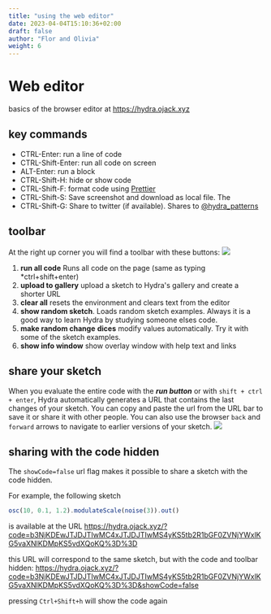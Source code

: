 ```yaml
---
title: "using the web editor"
date: 2023-04-04T15:10:36+02:00
draft: false
author: "Flor and Olivia"
weight: 6
---
```


# Web editor
basics of the browser editor at https://hydra.ojack.xyz

## key commands
* CTRL-Enter: run a line of code
* CTRL-Shift-Enter: run all code on screen
* ALT-Enter: run a block
* CTRL-Shift-H: hide or show code
* CTRL-Shift-F: format code using [Prettier](https://prettier.io/)
* CTRL-Shift-S: Save screenshot and download as local file. The 
* CTRL-Shift-G: Share to twitter (if available). Shares to [@hydra_patterns](https://twitter.com/hydra_patterns)

## toolbar
At the right up corner you will find a toolbar with these buttons: 
![](https://i.imgur.com/iCG8Lrq.png)
1. **run all code** Runs all code on the page (same as typing *ctrl+shift+enter)
2. **upload to gallery** upload a sketch to Hydra's gallery and create a shorter URL
3. **clear all** resets the environment and clears text from the editor
4. **show random sketch**. Loads random sketch examples. Always it is a good way to learn Hydra by studying someone elses code.
5. **make random change** **dices** modify values automatically. Try it with some of the sketch examples.
6. **show info window** show overlay window with help text and links


## share your sketch
When you evaluate the entire code with the ***run button*** or with `shift + ctrl + enter`, Hydra automatically generates a URL that contains the last changes of your sketch. You can copy and paste the url from the URL bar to save it or share it with other people. You can also use the browser `back` and `forward` arrows to navigate to earlier versions of your sketch. 
![](https://i.imgur.com/lV0rmoh.png)

## sharing with the code hidden
The `showCode=false` url flag makes it possible to share a sketch with the code hidden. 

For example, the following sketch
```javascript
osc(10, 0.1, 1.2).modulateScale(noise(3)).out()
```

is available at the URL 
https://hydra.ojack.xyz/?code=b3NjKDEwJTJDJTIwMC4xJTJDJTIwMS4yKS5tb2R1bGF0ZVNjYWxlKG5vaXNlKDMpKS5vdXQoKQ%3D%3D


this URL will correspond to the same sketch, but with the code and toolbar hidden:
https://hydra.ojack.xyz/?code=b3NjKDEwJTJDJTIwMC4xJTJDJTIwMS4yKS5tb2R1bGF0ZVNjYWxlKG5vaXNlKDMpKS5vdXQoKQ%3D%3D&showCode=false

pressing `Ctrl+Shift+h` will show the code again